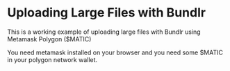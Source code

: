 # Uploading Large Files with Bundlr

This is a working example of uploading large files with Bundlr using Metamask Polygon ($MATIC)

You need metamask installed on your browser and you need some $MATIC in your polygon network wallet.

